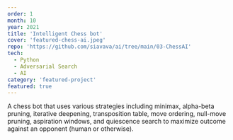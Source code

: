 ```yaml
---
order: 1
month: 10
year: 2021
title: 'Intelligent Chess bot'
cover: 'featured-chess-ai.jpeg'
repo: 'https://github.com/siavava/ai/tree/main/03-ChessAI'
tech:
  - Python
  - Adversarial Search
  - AI
category: 'featured-project'
featured: true
---
```


A chess bot that uses various strategies including
<highlight> minimax, alpha-beta pruning, iterative deepening,
transposition table, move ordering, null-move pruning,
aspiration windows, and quiescence search </highlight> to maximize outcome
against an opponent (human or otherwise).
